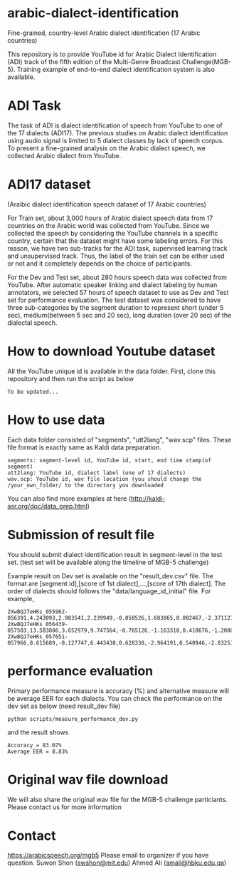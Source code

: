 # arabic-dialect-identification
Fine-grained, country-level Arabic dialect identification (17 Arabic countries)

This repository is to provide YouTube id for Arabic Dialect Identification (ADI) track of the fifth edition of the Multi-Genre Broadcast Challenge(MGB-5). Training example of end-to-end dialect identification system is also available.

# ADI Task 
The task of ADI is dialect identification of speech from YouTube to one of the 17 dialects (ADI17). 
The previous studies on Arabic dialect identification using audio signal is limited to 5 dialect classes by lack of speech corpus. 
To present a fine-grained analysis on the Arabic dialect speech, we collected Arabic dialect from YouTube.

# ADI17 dataset 
(Araibic dialect identification speech dataset of 17 Arabic countries) 

For Train set, about 3,000 hours of Arabic dialect speech data from 17 countries on the Arabic world was collected from YouTube. Since we collected the speech by considering the YouTube channels in a specific country, certain that the dataset might have some labeling errors. For this reason, we have two sub-tracks for the ADI task, supervised learning track and unsupervised track. Thus, the label of the train set can be either used or not and it completely depends on the choice of participants.

For the Dev and Test set, about 280 hours speech data was collected from YouTube. After automatic speaker linking and dialect labeling by human annotators, we selected 57 hours of speech dataset to use as Dev and Test set for performance evaluation. The test dataset was considered to have three sub-categories by the segment duration to represent short (under 5 sec), medium(between 5 sec and 20 sec), long duration (over 20 sec) of the dialectal speech.

# How to download Youtube dataset
All the YouTube unique id is available in the data folder.
First, clone this repository and then run the script as below

    To be updated...

# How to use data
Each data folder consisted of "segments", "utt2lang", "wav.scp" files. These file format is exactly same as Kaldi data preparation.

    segments: segment-level id, YouTube id, start, end time stamp(of segment)
    utt2lang: YouTube id, dialect label (one of 17 dialects)
    wav.scp: YouTube id, wav file location (you should change the /your_own_folder/ to the directory you downloaded

You can also find more examples at here (http://kaldi-asr.org/doc/data_prep.html)

# Submission of result file
You should submit dialect identification result in segment-level in the test set. (test set will be available along the timeline of MGB-5 challenge)

Example result on Dev set is available on the "result_dev.csv" file. The format are [segment id],[score of 1st dialect],...,[score of 17th dialect]. The order of dialects should follows the "data/language_id_initial" file. For example, 

    2XwBQJ7eHKs_055962-056391,4.243093,2.983541,2.239949,-0.058526,1.683865,0.002467,-2.371127,0.408665,0.663196,2.114708,0.014819,-0.584736,-1.905150,1.190056,-3.855960,-2.962667,-2.493101
    2XwBQJ7eHKs_056439-057583,13.503886,3.652979,9.747564,-0.765126,-1.163318,0.418676,-1.208075,-4.580471,-0.301157,4.584138,-3.774289,-5.396653,-8.809785,-0.212593,0.556646,4.696869,-8.873792
    2XwBQJ7eHKs_057651-057966,8.615689,-0.127747,6.443430,0.628338,-2.964191,0.540946,-2.832511,-0.427691,1.458990,2.927631,-3.526300,1.207520,-2.909723,-4.378843,0.685941,-1.413409,-6.319705

# performance evaluation
Primary performance measure is accuracy (%) and alternative measure will be average EER for each dialects.
You can check the performance on the dev set as below (need result_dev file)
    
    python scripts/measure_performance_dev.py
and the result shows

    Accuracy = 83.07%
    Average EER = 8.83%

# Original wav file download
We will also share the original wav file for the MGB-5 challenge particiants. Please contact us for more information

# Contact
https://arabicspeech.org/mgb5
Please email to organizer if you have question.
Suwon Shon (swshon@mit.edu)
Ahmed Ali (amali@hbku.edu.qa)





